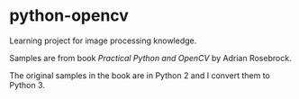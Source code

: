 # python-opencv

Learning project for image processing knowledge. 

Samples are from book *Practical Python and OpenCV* by Adrian Rosebrock.

The original samples in the book are in Python 2 and I convert them to Python 3.